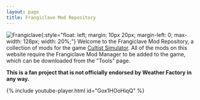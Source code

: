 ```yaml
---
layout: page
title: Frangiclave Mod Repository
---
```

![Frangiclave](/assets/frangiclave.png){:style="float: left; margin: 10px 20px; margin-left: 0; max-width: 128px; width: 20%;"} Welcome to the Frangiclave Mod Repository, a collection of mods for the game [Cultist Simulator](http://weatherfactory.biz/cultist-simulator/). All of the mods on this website require the Frangiclave Mod Manager to be added to the game, which can be downloaded from the "Tools" page.

**This is a fan project that is not officially endorsed by Weather Factory in any way.**

{% include youtube-player.html id="Gox1HOoHiqQ" %}
